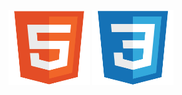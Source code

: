 <div align = "center" style = "display: inline_block">
	<img align = "center" alt = "HTML" height = "120" width = "130" src = "https://raw.githubusercontent.com/devicons/devicon/master/icons/html5/html5-original.svg">
	<img align = "center" alt = "CSS" height = "120" width = "130" src = "https://raw.githubusercontent.com/devicons/devicon/master/icons/css3/css3-original.svg">
</div>
